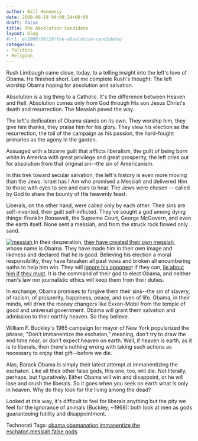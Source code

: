 ```yaml
---
author: Bill Hennessy
date: 2008-08-19 04:09:24+00:00
draft: false
title: The Absolution Candidate
layout: blog
#url: e/2008/08/18/the-absolution-candidate/
categories:
- Politics
- Religion
---
```


Rush Limbaugh came close, today, to a telling insight into the left's love of Obama. He finished short. Let me complete Rush's thought: The left worship Obama hoping for absolution and salvation.

Absolution is a big thing to a Catholic. It's the difference between Heaven and Hell. Absolution comes only from God through His son Jesus Christ's death and resurrection. The Messiah paved the way.

The left's deification of Obama stands on its own. They worship him, they give him thanks, they praise him for his glory. They view his election as the resurrection, the toil of the campaign as his passion, the hard-fought primaries as the agony in the garden.

Assuaged with a bizarre guilt that afflicts liberalism, the guilt of being born white in America with great privilege and great prosperity, the left cries out for absolution from that original sin--the sin of Americanism.

In this trek toward secular salvation, the left's history is even more moving than the Jews. Israel has I Am who promised a Messiah and delivered Him to those with eyes to see and ears to hear. The Jews were chosen -- called by God to share the bounty of His heavenly feast. 

Liberals, on the other hand, were called only by each other. Their sins are self-invented, their guilt self-inflicted. They've sought a god among dying things: Franklin Roosevelt, the Supreme Court, George McGovern, and even the earth itself. None sent a messiah, and from the struck rock flowed only sand. 

[![messiah](https://hennessysview.com/wp-content/uploads/2008/08/messiah-thumb.jpg)
](https://hennessysview.com/wp-content/uploads/2008/08/messiah.jpg) In their desperation, [they have created their own messiah](https://gatewaypundit.blogspot.com/2008/08/pelosi-praises-obama-as-gods-gift-to.html), whose name is Obama. They have made him in their own image and likeness and declared that he is good. Believing his election a moral responsibility, they have forsaken all past vows and broken all encumbering oaths to help him win. They will [ignore his opponen](https://wizbangblog.com/content/2008/08/18/washington-post-admits-proobama-bias.php)t if they can, [lie about him if they must](https://meganmcardle.theatlantic.com/archives/2008/08/obama_and_the_netroots_looking.php). It is the command of their god to elect Obama, and neither man's law nor journalistic ethics will keep them from their duties.

In exchange, Obama promises to forgive them their sins--the sin of slavery, of racism, of prosperity, happiness, peace, and even of life. Obama, in their minds, will drive the money changers like Exxon-Mobil from the temple of good and universal government. Obama will grant them salvation and admission to their earthly heaven. So they believe.

William F. Buckley's 1965 campaign for mayor of New York popularized the phrase, "Don't immanentize the eschaton," meaning, don't try to draw the end time near, or don't expect heaven on earth. Well, if heaven is earth, as it is to liberals, then there's nothing wrong with taking such actions as necessary to enjoy that gift--before we die. 

Alas, Barack Obama is simply their latest attempt at immanentizing the eschaton. Like all their other false gods, this one, too, will die. Not literally, perhaps, but figuratively. Either Obama will win and disappoint, or he will lose and crush the liberals. So it goes when you seek on earth what is only in heaven. Why do they look for the living among the dead?

Looked at this way, it's difficult to feel for liberals anything but the pity we feel for the ignorance of animals (Buckley, ~1968): both look at men as gods guaranteeing futility and disappointment.

Technorati Tags: [obama](https://technorati.com/tags/obama),[obamanation](https://technorati.com/tags/obamanation),[immanentize the eschaton](https://technorati.com/tags/immanentize%20the%20eschaton),[messiah](https://technorati.com/tags/messiah),[false gods](https://technorati.com/tags/false%20gods)
